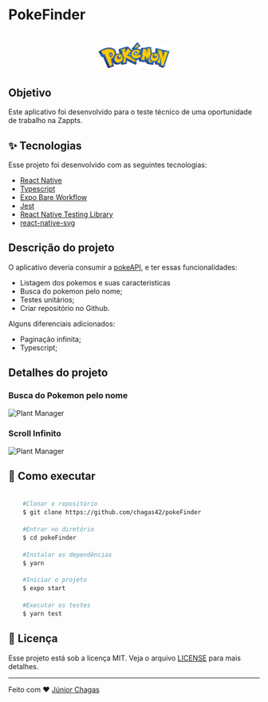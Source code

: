 # PokeFinder 

<h1 align="center">
  <img alt="Plant Manager" title="Plant Manager" src=".github/logo.png" />
</h1>

## Objetivo

Este aplicativo foi desenvolvido para o teste técnico de uma oportunidade de trabalho na Zappts.


## ✨ Tecnologias

Esse projeto foi desenvolvido com as seguintes tecnologias:

- [React Native](https://reactnative.dev/)
- [Typescript](https://www.typescriptlang.org/)
- [Expo Bare Workflow](https://expo.io/)
- [Jest](https://jestjs.io/)
- [React Native Testing Library](https://callstack.github.io/react-native-testing-library/)
- [react-native-svg](https://github.com/react-native-svg/react-native-svg)

## Descrição do projeto

O aplicativo deveria consumir a [pokeAPI](https://pokeapi.co/docs/v2), e ter essas funcionalidades:

- Listagem dos pokemos e suas caracteristicas
- Busca do pokemon pelo nome;
- Testes unitários;
- Criar repositório no Github.

Alguns diferenciais adicionados:

- Paginação infinita;
- Typescript;

## Detalhes do projeto

### Busca do Pokemon pelo nome

<img alt="Plant Manager" title="Plant Manager" src="https://user-images.githubusercontent.com/51445448/152857954-732cccc1-cb08-423f-9da5-dfdb99851144.gif"  height="800px"/>

### Scroll Infinito

<img alt="Plant Manager" title="Plant Manager" src="https://user-images.githubusercontent.com/51445448/152864011-97b8e5e5-0ba2-47ad-9682-ad4bb56e10ec.gif"  height="800px"/>



## 🚀 Como executar

```bash
    
    #Clonar o repositório
    $ git clone https://github.com/chagas42/pokeFinder

    #Entrar no diretório
    $ cd pokeFinder

    #Instalar as dependências 
    $ yarn  

    #Iniciar o projeto
    $ expo start

    #Executar os testes
    $ yarn test

```

## 📄 Licença

Esse projeto está sob a licença MIT. Veja o arquivo [LICENSE](LICENSE.md) para mais detalhes.

---

Feito com ♥ [Júnior Chagas](https://github.com/chagas42)